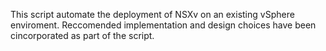 This script automate the deployment of NSXv on an existing vSphere enviroment. 
Reccomended implementation and design choices have been cincorporated as part of the script.
